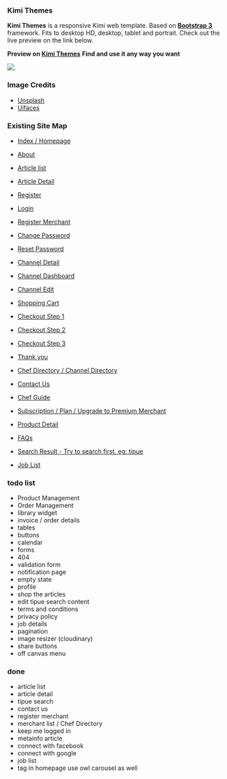 ### Kimi Themes
**Kimi Themes** is a responsive Kimi web template. Based on **[Bootstrap 3](https://github.com/twbs/bootstrap)** framework. Fits to desktop HD, desktop, tablet and portrait. Check out the live preview on the link below.

**Preview on [Kimi Themes](https://philipherlambang.github.io/kimi/)**
**Find and use it any way you want**


![](https://s3-ap-southeast-1.amazonaws.com/kimistatic/images/preview.jpg)

### Image Credits
- [Unsplash](https://unsplash.com/)
- [Uifaces](http://uifaces.com/)


### Existing Site Map
- [Index / Homepage](https://philipherlambang.github.io/kimi)
- [About](https://philipherlambang.github.io/kimi/about.html)
- [Article list](https://philipherlambang.github.io/kimi/articles.html)
- [Article Detail](https://philipherlambang.github.io/kimi/articleDetails.html)


- [Register](https://philipherlambang.github.io/kimi/register.html)
- [Login](https://philipherlambang.github.io/kimi/login.html)
- [Register Merchant](https://philipherlambang.github.io/kimi/registerMerchant.html)
- [Change Password](https://philipherlambang.github.io/kimi/changePassword.html)
- [Reset Password](https://philipherlambang.github.io/kimi/resetPassword.html)


- [Channel Detail](https://philipherlambang.github.io/kimi/channelDetail.html)
- [Channel Dashboard](https://philipherlambang.github.io/kimi/channelDashboard.html)
- [Channel Edit](https://philipherlambang.github.io/kimi/channelEdit.html)


- [Shopping Cart](https://philipherlambang.github.io/kimi/shoppingCart.html)
- [Checkout Step 1](https://philipherlambang.github.io/kimi/checkout1.html)
- [Checkout Step 2](https://philipherlambang.github.io/kimi/checkout2.html)
- [Checkout Step 3](https://philipherlambang.github.io/kimi/checkout3.html)
- [Thank you](https://philipherlambang.github.io/kimi/thankyou.html)


- [Chef Directory / Channel Directory](https://philipherlambang.github.io/kimi/chefDirectory.html)
- [Contact Us](https://philipherlambang.github.io/kimi/contact.html)
- [Chef Guide](https://philipherlambang.github.io/kimi/merchantGuide.html)
- [Subscription / Plan / Upgrade to Premium Merchant](https://philipherlambang.github.io/kimi/plan.html)
- [Product Detail](https://philipherlambang.github.io/kimi/productDetail.html)
- [FAQs](https://philipherlambang.github.io/kimi/questions.html)
- [Search Result - Try to search first. eg: tipue](https://philipherlambang.github.io/kimi/search.html)

- [Job List](https://philipherlambang.github.io/kimi/jobs.html)




### todo list
- Product Management
- Order Management
- library widget
- invoice / order details
- tables
- buttons
- calendar
- forms
- 404
- validation form
- notification page
- empty state
- profile
- shop the articles
- edit tipue search content
- terms and conditions
- privacy policy
- job details
- pagination
- image resizer (cloudinary)
- share buttons
- off canvas menu


### done
- article list
- article detail
- tipue search
- contact us
- register merchant
- merchant list / Chef Directory
- keep me logged in
- metainfo article
- connect with facebook
- connect with google
- job list
- tag in homepage use owl carousel as well
